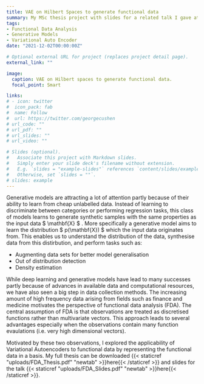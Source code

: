 ```yaml
---
title: VAE on Hilbert Spaces to generate functional data
summary: My MSc thesis project with slides for a related talk I gave at a seminar.
tags:
- Functional Data Analysis
- Generative Models
- Variational Auto Encoder
date: "2021-12-02T00:00:00Z"

# Optional external URL for project (replaces project detail page).
external_link: ""

image:
  caption: VAE on Hilbert spaces to generate functional data.
  focal_point: Smart

links:
# - icon: twitter
#  icon_pack: fab
#  name: Follow
#  url: https://twitter.com/georgecushen
# url_code: ""
# url_pdf: ""
# url_slides: ""
# url_video: ""

# Slides (optional).
#   Associate this project with Markdown slides.
#   Simply enter your slide deck's filename without extension.
#   E.g. `slides = "example-slides"` references `content/slides/example-slides.md`.
#   Otherwise, set `slides = ""`.
# slides: example
---
```


Generative models are attracting a lot of attention partly because of their ability to learn from cheap unlabelled data. 
Instead of learning to discriminate between categories or performing regression tasks, this class of models learns to generate synthetic samples 
with the same properties as the input data $ \mathbf{X} $ . More specifically a generative model aims to learn the distribution $ p(\mathbf{X}) $ which the input data originates from.
This enables us to understand the distribution of the data, synthesise data from this distirbution, and perform tasks such as:
- Augmenting data sets for better model generalisation
- Out of distribution detection
- Density estimation

While deep learning and generative models have lead to many successes partly because of advances in available data and computational resources, 
we have also seen a big step in data collection methods. The increasing amount of high frequency data arising from fields such as finance and medicine motivates the
perspective of functional data analysis (FDA). The central assumption of FDA is that observations are treated as discretised functions rather than multivariate vectors. This approach leads to several advantages especially when the observations contain many function evaulations (i.e. very high dimensional vectors).

Motivated by these two observations, I explored the applicability of Variational Autoencoders to functional data by representing the functional data in a basis.
My full thesis can be downloaded {{< staticref "uploads/FDA_Thesis.pdf" "newtab" >}}here{{< /staticref >}} and slides for the talk {{< staticref "uploads/FDA_Slides.pdf" "newtab" >}}here{{< /staticref >}}.



